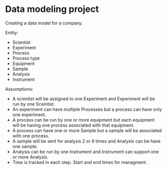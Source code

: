 # Data modeling project

Creating a data model for a company.

Entity:
- Scientist
- Experiment
- Process
- Process type
- Equipment
- Sample
- Analysis
- Instrument


Assumptions:
- A scientist will be assigned to one Experiment and Experiment will be run by one Sceintist.
- An experiment can have multiple Processes but a process can have only one experiment.
- A process can be run by one or more equipment but each equipment will be having one process associated with that equipment.
- A process can have one or more Sample but a sample will be associated with one process.
- A sample will be sent for analysis 2 or 6 times and Analysis can be have one sample.
- Analysis can be run by one Instrument and Instrument can support one or more Analysis.
- Time is tracked in each step. Start and end times for managment.

